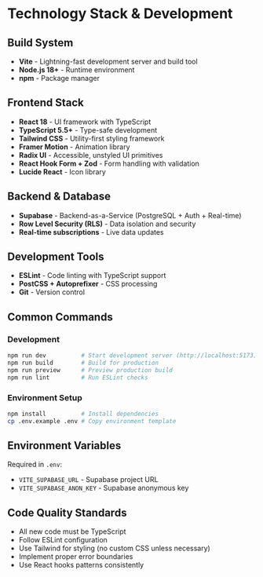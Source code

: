 # Technology Stack & Development

## Build System
- **Vite** - Lightning-fast development server and build tool
- **Node.js 18+** - Runtime environment
- **npm** - Package manager

## Frontend Stack
- **React 18** - UI framework with TypeScript
- **TypeScript 5.5+** - Type-safe development
- **Tailwind CSS** - Utility-first styling framework
- **Framer Motion** - Animation library
- **Radix UI** - Accessible, unstyled UI primitives
- **React Hook Form + Zod** - Form handling with validation
- **Lucide React** - Icon library

## Backend & Database
- **Supabase** - Backend-as-a-Service (PostgreSQL + Auth + Real-time)
- **Row Level Security (RLS)** - Data isolation and security
- **Real-time subscriptions** - Live data updates

## Development Tools
- **ESLint** - Code linting with TypeScript support
- **PostCSS + Autoprefixer** - CSS processing
- **Git** - Version control

## Common Commands

### Development
```bash
npm run dev          # Start development server (http://localhost:5173)
npm run build        # Build for production
npm run preview      # Preview production build
npm run lint         # Run ESLint checks
```

### Environment Setup
```bash
npm install          # Install dependencies
cp .env.example .env # Copy environment template
```

## Environment Variables
Required in `.env`:
- `VITE_SUPABASE_URL` - Supabase project URL
- `VITE_SUPABASE_ANON_KEY` - Supabase anonymous key

## Code Quality Standards
- All new code must be TypeScript
- Follow ESLint configuration
- Use Tailwind for styling (no custom CSS unless necessary)
- Implement proper error boundaries
- Use React hooks patterns consistently
